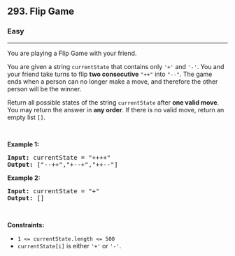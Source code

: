 <h2>293. Flip Game</h2><h3>Easy</h3><hr><div><p>You are playing a Flip Game with your friend.</p>

<p>You are given a string <code>currentState</code> that contains only <code>'+'</code> and <code>'-'</code>. You and your friend take turns to flip <strong>two consecutive</strong> <code>"++"</code> into <code>"--"</code>. The game ends when a person can no longer make a move, and therefore the other person will be the winner.</p>

<p>Return all possible states of the string <code>currentState</code> after <strong>one valid move</strong>. You may return the answer in <strong>any order</strong>. If there is no valid move, return an empty list <code>[]</code>.</p>

<p>&nbsp;</p>
<p><strong>Example 1:</strong></p>

<pre><strong>Input:</strong> currentState = "++++"
<strong>Output:</strong> ["--++","+--+","++--"]
</pre>

<p><strong>Example 2:</strong></p>

<pre><strong>Input:</strong> currentState = "+"
<strong>Output:</strong> []
</pre>

<p>&nbsp;</p>
<p><strong>Constraints:</strong></p>

<ul>
	<li><code>1 &lt;= currentState.length &lt;= 500</code></li>
	<li><code>currentState[i]</code> is either <code>'+'</code> or <code>'-'</code>.</li>
</ul>
</div>